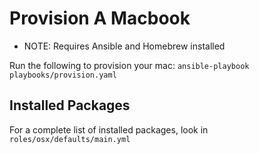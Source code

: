 # Provision A Macbook

* NOTE: Requires Ansible and Homebrew installed

Run the following to provision your mac:
`ansible-playbook  playbooks/provision.yaml`


## Installed Packages

For a complete list of installed packages, look in `roles/osx/defaults/main.yml`